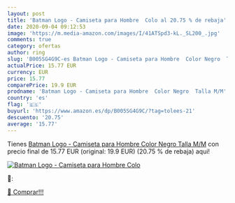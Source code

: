 ```yaml
---
layout: post
title: 'Batman Logo - Camiseta para Hombre  Colo al 20.75 % de rebaja'
date: 2020-09-04 09:12:53
image: 'https://m.media-amazon.com/images/I/41ATSpd3-kL._SL200_.jpg'
comments: true
category: ofertas
author: ring
slug: 'B005SG4G9C-es Batman Logo - Camiseta para Hombre  Color Negro  Talla M/M'
actualPrice: 15.77 EUR
currency: EUR
price: 15.77
comparePrice: 19.9 EUR
prodname: 'Batman Logo - Camiseta para Hombre  Color Negro  Talla M/M'
country: 'es'
flag: '🇪🇸'
buyurl: 'https://www.amazon.es/dp/B005SG4G9C/?tag=tolees-21'
descuento: '20.75'
average: '15.77'
---
```


Tienes [Batman Logo - Camiseta para Hombre  Color Negro  Talla M/M](https://www.amazon.es/dp/B005SG4G9C/?tag=tolees-21) con precio final de  15.77 EUR (original: 19.9 EUR) (20.75 %  de rebaja) aqui!

[![Batman Logo - Camiseta para Hombre  Colo](https://m.media-amazon.com/images/I/41ATSpd3-kL._SL200_.jpg)](https://www.amazon.es/dp/B005SG4G9C/?tag=tolees-21)

🔎:


[🛒 Comprar!!!](https://www.amazon.es/dp/B005SG4G9C/?tag=tolees-21)
